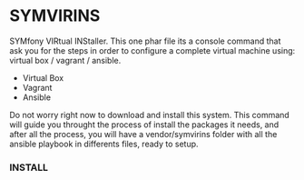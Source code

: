 # SYMVIRINS

SYMfony VIRtual INStaller.
This one phar file its a console command that ask you for the steps in order to configure a complete virtual machine using: virtual box / vagrant / ansible.

  - Virtual Box
  - Vagrant
  - Ansible

Do not worry right now to download and install this system. This command will guide you throught the process of install the packages it needs, and after all the process, you will have a vendor/symvirins folder with all the ansible playbook in differents files, ready to setup.

### INSTALL

